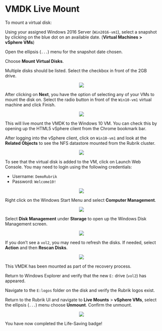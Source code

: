 # VMDK Live Mount

To mount a virtual disk:

Using your assigned Windows 2016 Server (`Win2016-vm1`), select a snapshot by clicking on the blue dot on an available date. (**Virtual Machines > vSphere VMs**)

Open the ellipsis (`...`) menu for the snapshot date chosen.

Choose **Mount Virtual Disks**.

Multiple disks should be listed. Select the checkbox in front of the 2GB drive.

<p align="center">
<img src="../images/image34.png">
</p>

After clicking on **Next**, you have the option of selecting any of your VMs to mount the disk on. Select the radio button in front of the `Win10-vm1` virtual machine and click Finish.

<p align="center">
<img src="../images/image35.png">
</p>

This will live mount the VMDK to the Windows 10 VM. You can check this by opening up the HTML5 vSphere client from the Chrome bookmark bar.

After logging into the vSphere client, click on `Win10-vm1` and look at the **Related Objects** to see the NFS datastore mounted from the Rubrik cluster.

<p align="center">
<img src="../images/image36.png">
</p>

To see that the virtual disk is added to the VM, click on Launch Web Console. You may need to login using the following credentials:

* Username: `DemoRubrik`
* Password: `Welcome10!`

<p align="center">
<img src="../images/image37.png">
</p>

Right click on the Windows Start Menu and select **Computer Management**.

<p align="center">
<img src="../images/image38.png">
</p>

Select **Disk Management** under **Storage** to open up the Windows Disk Management screen.

<p align="center">
<img src="../images/image39.png">
</p>

If you don’t see a `vol2`, you may need to refresh the disks. If needed, select **Action** and then **Rescan Disks**.

<p align="center">
<img src="../images/image40.png">
</p>

This VMDK has been mounted as part of the recovery process.

Return to Windows Explorer and verify that the new `E:` drive (`vol2`) has appeared.

Navigate to the `E:logos` folder on the disk and verify the Rubrik logos exist.

Return to the Rubrik UI and navigate to **Live Mounts** > **vSphere VMs**, select the ellipsis (`...`) menu choose **Unmount**. Confirm the unmount.

<p align="center">
<img src="../images/image41.png">
</p>

You have now completed the Life-Saving badge!
